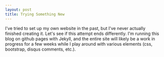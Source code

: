 ```yaml
---
layout: post
title: Trying Something New
---
```

I've tried to set up my own website in the past, but I've never actually finished creating it. Let's see if this attempt ends differently. I'm running this blog on github pages with Jekyll, and the entire site will likely be a work in progress for a few weeks while I play around with various elements (css, bootstrap, disqus comments, etc.).
